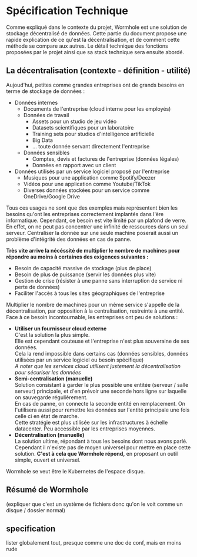 # Spécification Technique
Comme expliqué dans le contexte du projet, Wormhole est une solution de stockage décentralisé de données.
Cette partie du document propose une rapide explication de ce qu'est la décentralisation, et de comment cette méthode se compare aux autres.
Le détail technique des fonctions proposées par le projet ainsi que sa stack technique sera ensuite abordé.

## La décentralisation (contexte - définition - utilité)
Aujoud'hui, petites comme grandes entreprises ont de grands besoins en terme de stockage de données :
- Données internes
  - Documents de l'entreprise (cloud interne pour les employés)
  - Données de travail
    - Assets pour un studio de jeu vidéo
    - Datasets scientifiques pour un laboratoire
    - Training sets pour studios d'intelligence artificielle
    - Big Data
    - ... toute donnée servant directement l'entreprise
  - Données sensibles
    - Comptes, devis et factures de l'entreprise (données légales)
    - Données en rapport avec un client
- Données utilisés par un service logiciel proposé par l'entreprise
  - Musiques pour une application comme Spotify/Deezer
  - Vidéos pour une application comme Youtube/TikTok
  - Diverses données stockées pour un service comme OneDrive/Google Drive

Tous ces usages ne sont que des exemples mais représentent bien les besoins qu'ont les entreprises correctement implantés dans l'ère informatique.
Cependant, ce besoin est vite limité par un plafond de verre.
En effet, on ne peut pas concentrer une infinité de ressources dans un seul serveur.
Centraliser la donnée sur une seule machine poserait aussi un problème d'intégrité des données en cas de panne.

**Très vite arrive la nécéssité de multiplier le nombre de machines pour répondre au moins à certaines des exigences suivantes :**
- Besoin de capacité massive de stockage (plus de place)
- Besoin de plus de puissance (servir les données plus vite)
- Gestion de crise (résister à une panne sans interruption de service ni perte de données)
- Faciliter l'accès à tous les sites géographiques de l'entreprise

Multiplier le nombre de machines pour un même service s'appelle de la décentralisation, par opposition à la centralisation, restreinte à une entité.   
Face à ce besoin incontournable, les entreprises ont peu de solutions :
- **Utiliser un fournisseur cloud externe**   
  C'est la solution la plus simple.   
  Elle est cependant couteuse et l'entreprise n'est plus souveraine de ses données.   
  Cela la rend impossible dans certains cas (données sensibles, données utilisées par un service logiciel ou besoin spécifique)   
  *A noter que les services cloud utilisent justement la décentralisation pour sécuriser les données*
- **Semi-centralisation (manuelle)**   
  Solution consistant à garder le plus possible une entitée (serveur / salle serveur) principale, et d'en prévoir une seconde hors ligne sur laquelle on sauvegarde régulièrement.   
  En cas de panne, on connecte la seconde entité en remplacement. On l'utilisera aussi pour remettre les données sur l'entité principale une fois celle ci en état de marche.   
  Cette stratégie est plus utilisée sur les infrastructures à échelle datacenter. Peu accessible par les entreprises moyennes.
- **Décentralisation (manuelle)**   
  La solution ultime, répondant à tous les besoins dont nous avons parlé.   
  Cependant il n'existe pas de moyen universel pour mettre en place cette solution. **C'est à cela que Wormhole répond,** en proposant un outil simple, ouvert et universel.

Wormhole se veut être le Kubernetes de l'espace disque.

## Résumé de Wormhole
(expliquer que c'est un système de fichiers donc qu'on le voit comme un disque / dossier normal)


## specification
lister globalement tout, presque comme une doc de conf, mais en moins rude